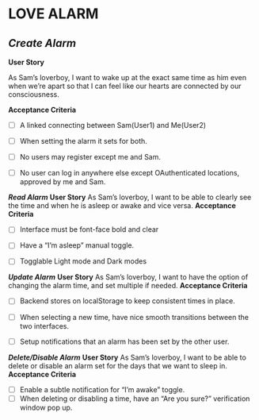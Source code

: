# LOVE ALARM


## ***Create Alarm***

**User Story**

As Sam’s loverboy, I want to wake up at the exact same time as him even when we’re apart so that I can feel like our hearts are connected by our consciousness.

**Acceptance Criteria**
- [ ] A linked connecting between Sam(User1) and Me(User2)
- [ ] When setting the alarm it sets for both. 
- [ ] No users may register except me and Sam.
- [ ] No user can log in anywhere else except OAuthenticated locations, approved by me and Sam.



***Read Alarm***
**User Story**
As Sam’s loverboy, I want to be able to clearly see the time and when he is asleep or awake and vice versa. 
**Acceptance Criteria**
- [ ] Interface must be font-face bold and clear
- [ ] Have a “I’m asleep” manual toggle.
- [ ] Togglable Light mode and Dark modes



***Update Alarm***
**User Story**
As Sam’s loverboy, I want to have the option of changing the alarm time, and set multiple if needed. 
**Acceptance Criteria**
- [ ] Backend stores on localStorage to keep consistent times in place.
- [ ] When selecting a new time, have nice smooth transitions between the two interfaces.
- [ ] Setup notifications that an alarm has been set by the other user.



***Delete/Disable Alarm***
**User Story**
As Sam’s loverboy, I want to be able to delete or disable an alarm set for the days that we want to sleep in.
**Acceptance Criteria**
- [ ] Enable a subtle notification for “I’m awake” toggle.
- [ ] When deleting or disabling a time, have an “Are you sure?” verification window pop up.
